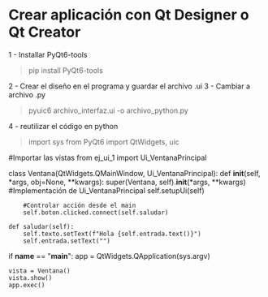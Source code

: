 # Crear aplicación con Qt Designer o Qt Creator

1 - Installar PyQt6-tools
> pip install PyQt6-tools

2 - Crear el diseño en el programa y guardar el archivo .ui
3 - Cambiar a archivo .py
> pyuic6 archivo_interfaz.ui -o archivo_python.py

4 - reutilizar el código en python
> import sys
from PyQt6 import QtWidgets, uic

#Importar las vistas
from ej_ui_1 import Ui_VentanaPrincipal

class Ventana(QtWidgets.QMainWindow, Ui_VentanaPrincipal):
    def __init__(self, *args, obj=None, **kwargs):
        super(Ventana, self).__init__(*args, **kwargs)
        #Implementación de Ui_VentanaPrincipal
        self.setupUi(self)
        
        #Controlar acción desde el main
        self.boton.clicked.connect(self.saludar)
        
    def saludar(self):
        self.texto.setText(f"Hola {self.entrada.text()}")
        self.entrada.setText("")

if __name__ == "__main__":
    app = QtWidgets.QApplication(sys.argv)
    
    vista = Ventana()
    vista.show()
    app.exec()
